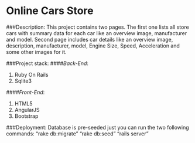 #  Online Cars Store

###Description: 
This project contains two pages. The first one lists all store cars with summary data for each car like an overview image, manufacturer and model. 
Second page includes car details like an overview image, description, manufacturer, model, Engine Size, Speed, Acceleration and some other images for it.

###Project stack: 
####*Back-End*: 
1. Ruby On Rails
2. Sqlite3

####*Front-End*: 
1. HTML5
2. AngularJS
3. Bootstrap

###Deployment:
Database is pre-seeded just you can run the two following commands:
“rake db:migrate”
“rake db:seed”
“rails server”
